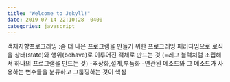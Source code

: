 ```yaml
---
title: "Welcome to Jekyll!"
date: 2019-07-14 22:10:28 -0400
categories: javascript
---
```

객체지향프로그래밍
:좀 더 나은 프로그램을 만들기 위한 프로그래밍 패러다임으로 로직을 상태(state)와 행위(behave)로 이루어진 객체로 만드는 것
(=레고 블럭처럼 조립해서 하나의 프로그램을 만드는 것)
-추상화,설계,부품화
-연관된 메소드와 그 메소드가 사용하는 변수들을 분류하고 그룹핑하는 것이 핵심


[jekyll-docs]: https://jekyllrb.com/docs/home
[jekyll-gh]:   https://github.com/jekyll/jekyll
[jekyll-talk]: https://talk.jekyllrb.com/
